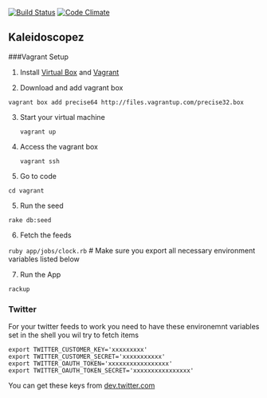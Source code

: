 [![Build Status](https://secure.travis-ci.org/ThoughtWorksInc/Kaleidoscopez.png)](http://travis-ci.org/ThoughtWorksInc/Kaleidoscopez)
[![Code Climate](https://codeclimate.com/github/ThoughtWorksInc/Kaleidoscopez.png)](https://codeclimate.com/github/ThoughtWorksInc/Kaleidoscopez)
## Kaleidoscopez

###Vagrant Setup

1. Install [Virtual Box](https://www.virtualbox.org/wiki/Downloads) and [Vagrant](http://vagrantup.com/)

2. Download and add vagrant box

  `vagrant box add precise64 http://files.vagrantup.com/precise32.box`

3. Start your virtual machine

   `vagrant up`

4. Access the vagrant box

   `vagrant ssh`

6. Go to code

  `cd vagrant`

5. Run the seed

  `rake db:seed`

6. Fetch the feeds

  `ruby app/jobs/clock.rb` # Make sure you export all necessary environment variables listed below

7. Run the App

  `rackup`

### Twitter
For your twitter feeds to work you need to have these environemnt variables set in the shell you wil try to fetch items

    export TWITTER_CUSTOMER_KEY='xxxxxxxxx'
    export TWITTER_CUSTOMER_SECRET='xxxxxxxxxxx'
    export TWITTER_OAUTH_TOKEN='xxxxxxxxxxxxxxxxx'
    export TWITTER_OAUTH_TOKEN_SECRET='xxxxxxxxxxxxxxxx'

You can get these keys from [dev.twitter.com](https://dev.twitter.com)

